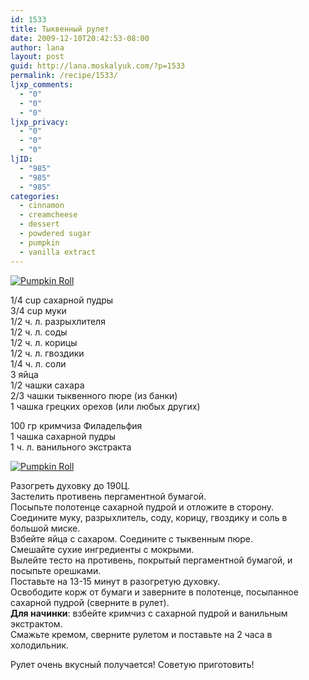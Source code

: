 ```yaml
---
id: 1533
title: Тыквенный рулет
date: 2009-12-10T20:42:53-08:00
author: lana
layout: post
guid: http://lana.moskalyuk.com/?p=1533
permalink: /recipe/1533/
ljxp_comments:
  - "0"
  - "0"
  - "0"
ljxp_privacy:
  - "0"
  - "0"
  - "0"
ljID:
  - "985"
  - "985"
  - "985"
categories:
  - cinnamon
  - creamcheese
  - dessert
  - powdered sugar
  - pumpkin
  - vanilla extract
---
```

<a class="flickr-image alignnone" title="Pumpkin Roll" href="http://www.flickr.com/photos/67405678@N00/4175875574/" target="_blank"><img src="http://farm3.static.flickr.com/2716/4175875574_3d9544544c.jpg" alt="Pumpkin Roll" /></a>

1/4 cup сахарной пудры  
3/4 cup муки  
1/2 ч. л. разрыхлителя  
1/2 ч. л. соды  
1/2 ч. л. корицы  
1/2 ч. л. гвоздики  
1/4 ч. л. соли  
3 яйца  
1/2 чашки сахара  
2/3 чашки тыквенного пюре (из банки)  
1 чашка грецких орехов (или любых других)

100 гр кримчиза Филадельфия  
1 чашка сахарной пудры  
1 ч. л. ванильного экстракта

<a class="flickr-image alignnone" title="Pumpkin Roll" href="http://www.flickr.com/photos/67405678@N00/4175876288/" target="_blank"><img src="http://farm3.static.flickr.com/2655/4175876288_ee83f9e959.jpg" alt="Pumpkin Roll" /></a>

Разогреть духовку до 190Ц.  
Застелить противень пергаментной бумагой.  
Посыпьте полотенце сахарной пудрой и отложите в сторону.  
Соедините муку, разрыхлитель, соду, корицу, гвоздику и соль в большой миске.  
Взбейте яйца с сахаром. Соедините с тыквенным пюре.  
Смешайте сухие ингредиенты с мокрыми.  
Вылейте тесто на противень, покрытый пергаментной бумагой, и посыпьте орешками.  
Поставьте на 13-15 минут в разогретую духовку.  
Освободите корж от бумаги и заверните в полотенце, посыпанное сахарной пудрой (сверните в рулет).  
**Для начинки**: взбейте кримчиз с сахарной пудрой и ванильным экстрактом.  
Смажьте кремом, сверните рулетом и по­ставьте на 2 часа в холодильник.

Рулет очень вкусный получается! Советую приготовить!